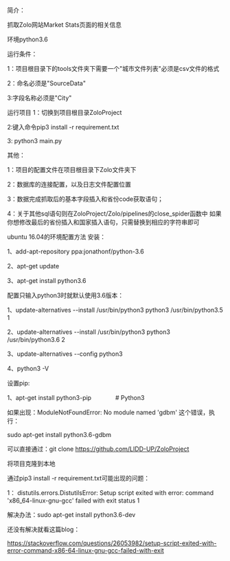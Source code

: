 简介：

抓取Zolo网站Market Stats页面的相关信息

环境python3.6

运行条件：

1：项目根目录下的tools文件夹下需要一个"城市文件列表"必须是csv文件的格式

2：命名必须是"SourceData"

3:字段名称必须是"City"

运行项目
1：切换到项目根目录ZoloProject

2:键入命令pip3 install -r requirement.txt

3: python3 main.py 
    
    
其他：

1：项目的配置文件在项目根目录下Zolo文件夹下

2：数据库的连接配置，以及日志文件配置位置

3：数据完成抓取后的基本字段插入和省份code获取语句；

4：关于其他sql语句则在ZoloProject/Zolo/pipelines的close_spider函数中
如果你想修改最后的省份插入和国家插入语句，只需替换到相应的字符串即可
    
ubuntu 16.04的环境配置方法
安装：

1、add-apt-repository ppa:jonathonf/python-3.6

2、apt-get update

3、apt-get install python3.6

配置只输入python3时就默认使用3.6版本：

1、update-alternatives --install /usr/bin/python3 python3 /usr/bin/python3.5 1

2、update-alternatives --install /usr/bin/python3 python3 /usr/bin/python3.6 2

3、update-alternatives --config python3

4、python3 -V

设置pip:

1、apt-get install python3-pip　　　　# Python3

如果出现：ModuleNotFoundError: No module named 'gdbm' 这个错误，执行：

sudo apt-get install python3.6-gdbm

可以直接通过：git clone https://github.com/LIDD-UP/ZoloProject 

将项目克隆到本地

通过pip3 install -r requirement.txt可能出现的问题：

1：    distutils.errors.DistutilsError: Setup script exited with error: command 'x86_64-linux-gnu-gcc' failed with exit status 1

解决办法：sudo apt-get install python3.6-dev

还没有解决就看这篇blog：

https://stackoverflow.com/questions/26053982/setup-script-exited-with-error-command-x86-64-linux-gnu-gcc-failed-with-exit
    

